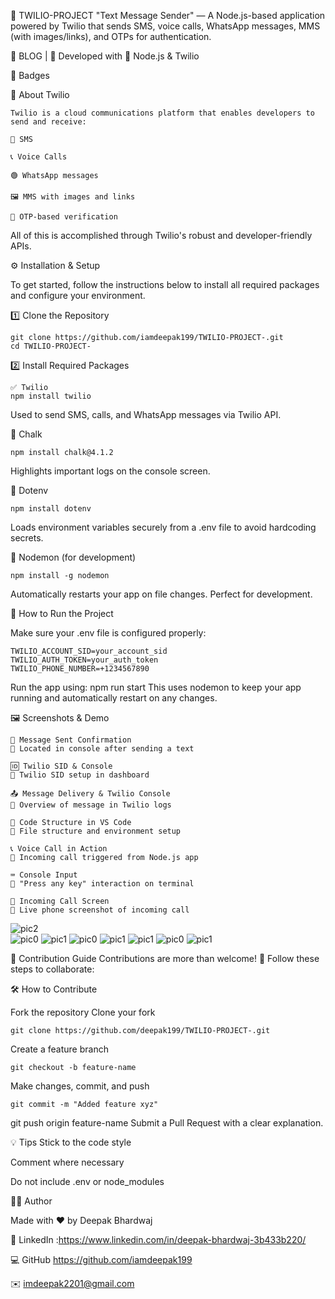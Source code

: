 📲 TWILIO-PROJECT
"Text Message Sender" — A Node.js-based application powered by Twilio that sends SMS, voice calls, WhatsApp messages, MMS (with images/links), and OTPs for authentication.

🔗 BLOG | 🚀 Developed with 💚 Node.js & Twilio

📛 Badges



🧰 About Twilio

    Twilio is a cloud communications platform that enables developers to send and receive:
    
    💬 SMS
    
    📞 Voice Calls
    
    🟢 WhatsApp messages
    
    🖼️ MMS with images and links
    
    🔐 OTP-based verification

All of this is accomplished through Twilio's robust and developer-friendly APIs.

⚙️ Installation & Setup

To get started, follow the instructions below to install all required packages and configure your environment.

1️⃣ Clone the Repository

    git clone https://github.com/iamdeepak199/TWILIO-PROJECT-.git
    cd TWILIO-PROJECT-

2️⃣ Install Required Packages

    ✅ Twilio
    npm install twilio
    
Used to send SMS, calls, and WhatsApp messages via Twilio API.

🎨 Chalk

    npm install chalk@4.1.2
    
Highlights important logs on the console screen.

🔐 Dotenv

    npm install dotenv
    
Loads environment variables securely from a .env file to avoid hardcoding secrets.

🔁 Nodemon (for development)

    npm install -g nodemon

Automatically restarts your app on file changes. Perfect for development.

🚀 How to Run the Project

Make sure your .env file is configured properly:

    TWILIO_ACCOUNT_SID=your_account_sid
    TWILIO_AUTH_TOKEN=your_auth_token
    TWILIO_PHONE_NUMBER=+1234567890
    
Run the app using:
npm run start
This uses nodemon to keep your app running and automatically restart on any changes.

🖼️ Screenshots & Demo

    🔢 Message Sent Confirmation
    📍 Located in console after sending a text
    
    🆔 Twilio SID & Console
    📍 Twilio SID setup in dashboard
    
    📤 Message Delivery & Twilio Console
    📍 Overview of message in Twilio logs
    
    📝 Code Structure in VS Code
    📍 File structure and environment setup
    
    📞 Voice Call in Action
    📍 Incoming call triggered from Node.js app
    
    ⌨️ Console Input
    📍 "Press any key" interaction on terminal
    
    📲 Incoming Call Screen
    📍 Live phone screenshot of incoming call
    
![pic2](https://github.com/iamdeepak199/TWILIO-PROJECT-/blob/main/message_2.jpeg)  
![pic0](https://github.com/iamdeepak199/TWILIO-PROJECT-/blob/main/SIDNO.jpg)
![pic1](https://github.com/iamdeepak199/TWILIO-PROJECT-/blob/main/message_1.jpeg)
![pic0](https://github.com/iamdeepak199/TWILIO-PROJECT-/blob/main/textmessage.jpg)
![pic1](https://github.com/iamdeepak199/TWILIO-PROJECT-/blob/main/VSCODE.jpg)
![pic1](https://github.com/iamdeepak199/TWILIO-PROJECT-/blob/main/CALL.jpeg)
![pic0](https://github.com/iamdeepak199/TWILIO-PROJECT-/blob/main/pressany2.jpeg)
![pic1](https://github.com/iamdeepak199/TWILIO-PROJECT-/blob/main/INCOMEINGCALL.jpeg)

🤝 Contribution Guide
Contributions are more than welcome! 🚀 Follow these steps to collaborate:

🛠 How to Contribute

Fork the repository
Clone your fork

    git clone https://github.com/deepak199/TWILIO-PROJECT-.git
    
Create a feature branch

    git checkout -b feature-name
    
Make changes, commit, and push

    git commit -m "Added feature xyz"
    
git push origin feature-name
Submit a Pull Request with a clear explanation.

💡 Tips
Stick to the code style

Comment where necessary

Do not include .env or node_modules

👨‍💻 Author

Made with ❤️ by Deepak Bhardwaj

💼 LinkedIn :https://www.linkedin.com/in/deepak-bhardwaj-3b433b220/

💻 GitHub https://github.com/iamdeepak199

✉️ imdeepak2201@gmail.com
